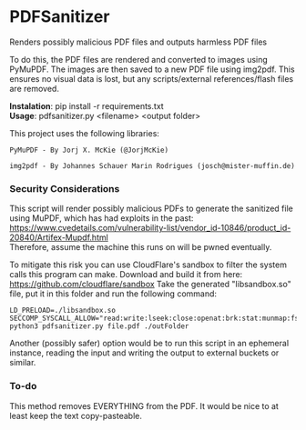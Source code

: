 # PDFSanitizer
Renders possibly malicious PDF files and outputs harmless PDF files

To do this, the PDF files are rendered and converted to images using PyMuPDF.
The images are then saved to a new PDF file using img2pdf. This ensures no visual data is lost,
but any scripts/external references/flash files are removed.

<b>Instalation</b>: pip install -r requirements.txt <br>
<b>Usage</b>: pdfsanitizer.py \<filename> \<output folder>

This project uses the following libraries:
    
    PyMuPDF - By Jorj X. McKie (@JorjMcKie)
    
    img2pdf - By Johannes Schauer Marin Rodrigues (josch@mister-muffin.de)

### Security Considerations

This script will render possibly malicious PDFs to generate the sanitized file using MuPDF, which has had exploits in the past: <br>
    https://www.cvedetails.com/vulnerability-list/vendor_id-10846/product_id-20840/Artifex-Mupdf.html <br>
Therefore, assume the machine this runs on will be pwned eventually. 
  
To mitigate this risk you can use CloudFlare's sandbox to filter the system calls this program can make.
Download and build it from here: https://github.com/cloudflare/sandbox
Take the generated "libsandbox.so" file, put it in this folder and run the following command:

    LD_PRELOAD=./libsandbox.so SECCOMP_SYSCALL_ALLOW="read:write:lseek:close:openat:brk:stat:munmap:fstat:getdents64:ioctl:rt_sigaction:mmap:mprotect:pread64:lstat:dup:mremap:futex:getegid:getuid:getgid:geteuid:sigaltstack:rt_sigprocmask:access:uname:fcntl:getcwd:readlink:sysinfo:arch_prctl:gettid:set_tid_address:set_robust_list:prlimit64:getrandom:exit_group" python3 pdfsanitizer.py file.pdf ./outFolder
    

Another (possibly safer) option would be to run this script in an ephemeral instance, 
reading the input and writing the output to external buckets or similar.

### To-do
This method removes EVERYTHING from the PDF. It would be nice to at least keep the text copy-pasteable.
